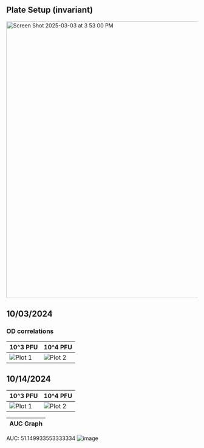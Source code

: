 ## Plate Setup (invariant)

<img width="727" alt="Screen Shot 2025-03-03 at 3 53 00 PM" src="https://github.com/user-attachments/assets/87cce085-5c3c-48bd-912e-10c376b89ca4" />

## 10/03/2024

### OD correlations

| 10^3 PFU | 10^4 PFU |
|----------|----------|
| ![Plot 1](https://github.com/user-attachments/assets/040a9bc5-d044-4859-a3d7-dea1a3bb1e8d) | ![Plot 2](https://github.com/user-attachments/assets/5fc441e0-064e-4970-96b6-e80f62156a73) |

## 10/14/2024

| 10^3 PFU | 10^4 PFU |
|----------|----------|
| ![Plot 1](https://github.com/user-attachments/assets/eac1d6e2-07a0-408e-97a2-06123fdb1148) | ![Plot 2](https://github.com/user-attachments/assets/798510d8-b4c6-4a9d-9222-338932767b54) |

| AUC Graph |
|-----------|
AUC: 51.149933553333334
![image](https://github.com/user-attachments/assets/84fb4b09-2d3b-4c1d-839a-9dc9c24c7c81)





